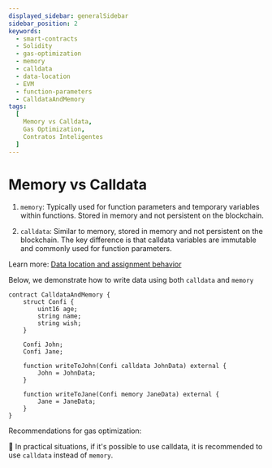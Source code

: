 ```yaml
---
displayed_sidebar: generalSidebar
sidebar_position: 2
keywords:
  - smart-contracts
  - Solidity
  - gas-optimization
  - memory
  - calldata
  - data-location
  - EVM
  - function-parameters
  - CalldataAndMemory
tags:
  [
    Memory vs Calldata,
    Gas Optimization,
    Contratos Inteligentes
  ]
---
```


# Memory vs Calldata

1. `memory`: Typically used for function parameters and temporary variables within functions. Stored in memory and not persistent on the blockchain.

2. `calldata`: Similar to memory, stored in memory and not persistent on the blockchain. The key difference is that calldata variables are immutable and commonly used for function parameters.

Learn more:
[Data location and assignment behavior](https://docs.soliditylang.org/en/latest/types.html#data-location)

Below, we demonstrate how to write data using both `calldata` and `memory`

```solidity
contract CalldataAndMemory {
    struct Confi {
        uint16 age;
        string name;
        string wish;
    }

    Confi John;
    Confi Jane;

    function writeToJohn(Confi calldata JohnData) external {
        John = JohnData;
    }

    function writeToJane(Confi memory JaneData) external {
        Jane = JaneData;
    }
}
```

Recommendations for gas optimization:

🌟 In practical situations, if it's possible to use calldata, it is recommended to use `calldata` instead of `memory`.


